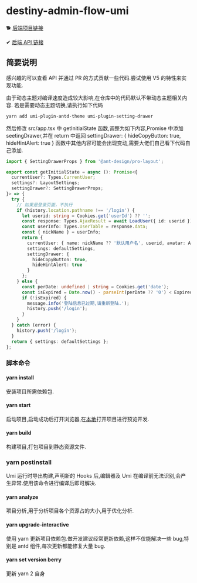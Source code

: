 # destiny-admin-flow-umi

🐕 [后端项目链接](https://github.com/GeorGeWzw/Destiny.Core.Flow)

✔ [后端 API 链接](http://1065.cloud:9602/index.html)

## 简要说明

感兴趣的可以查看 API 并通过 PR 的方式贡献一些代码.尝试使用 V5 的特性来实现功能.

由于动态主题对编译速度造成较大影响,在仓库中的代码默认不带动态主题相关内容. 若是需要动态主题切换,请执行如下代码

```bash
yarn add umi-plugin-antd-theme umi-plugin-setting-drawer
```

然后修改 src/app.tsx 中 getInitialState 函数,调整为如下内容,Promise 中添加 seetingDrawer,并在 return 中返回 settingDrawer: { hideCopyButton: true, hideHintAlert: true } 函数中其他内容可能会出现变动,需要大佬们自己看下代码自己添加.

```typescript
import { SettingDrawerProps } from '@ant-design/pro-layout';
```

```typescript
export const getInitialState = async (): Promise<{
  currentUser?: Types.CurrentUser;
  settings?: LayoutSettings;
  settingDrawer?: SettingDrawerProps;
}> => {
  try {
    // 如果是登录页面，不执行
    if (history.location.pathname !== '/login') {
      let userid: string = Cookies.get('userId') ?? '';
      const response: Types.AjaxResult = await LoadUser({ id: userid });
      const userInfo: Types.UserTable = response.data;
      const { nickName } = userInfo;
      return {
        currentUser: { name: nickName ?? '默认用户名', userid, avatar: AvatarGif },
        settings: defaultSettings,
        settingDrawer: {
          hideCopyButton: true,
          hideHintAlert: true
        }
      };
    } else {
      const perDate: undefined | string = Cookies.get('date');
      const isExpired = Date.now() - parseInt(perDate ?? '0') < ExpiredTime;
      if (!isExpired) {
        message.info('登陆信息已过期,请重新登陆.');
        history.push('/login');
      }
    }
  } catch (error) {
    history.push('/login');
  }
  return { settings: defaultSettings };
};
```

### 脚本命令

#### yarn install

安装项目所需依赖包.

#### yarn start

启动项目,启动成功后打开浏览器,在[本地](http://localhost:8848)打开项目进行预览开发.

#### yarn build

构建项目,打包项目到静态资源文件.

### yarn postinstall

Umi 运行时导出构建,声明新的 Hooks 后,编辑器及 Umi 在编译前无法识别,会产生异常.使用该命令进行编译后即可解决.

#### yarn analyze

项目分析,用于分析项目各个资源占的大小,用于优化分析.

#### yarn upgrade-interactive

使用 yarn 更新项目依赖包.做开发建议经常更新依赖,这样不仅能解决一些 bug,特别是 antd 组件,每次更新都能修复大量 bug.

#### yarn set version berry

更新 yarn 2 自身
